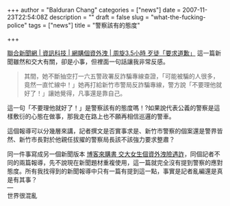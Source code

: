 +++
author = "Balduran Chang"
categories = ["news"]
date = 2007-11-23T22:54:08Z
description = ""
draft = false
slug = "what-the-fucking-police"
tags = ["news"]
title = "警察該有的態度"

+++


[聯合新聞網 | 資訊科技 | 網購個資外洩 | 周旋3.5小時 歹徒「要求道歉」](http://udn.com/NEWS/INFOTECH/INFS1/4108984.shtml) 這一篇新聞雖然和交大有關，卻是小事，但裡面一句話讓我非常反感。

> 其間，她不斷抽空打一六五警政署反詐騙專線查證，「可能被騙的人很多，竟然一直忙線中！」她再打給新竹市警局反詐騙專線，警方說「不要理他就好了！」讓她覺得，凡事還是靠自己。

這一句「不要理他就好了！」是警察該有的態度嗎！?如果說代表公義的警察是這樣敷衍的心態在做事，那我走在路上也不願再相信巡邏的警車。

這個報導可以分幾層來講，記者撰文是否實事求是、新竹市警察的個案還是警界皆然、新竹市長對於他親任拔擢的警察局長該不該強力要求整肅？

同一件事寫成另一個新聞版本 [博客來購書 交大女生個資外洩險遇詐](http://udn.com/NEWS/INFOTECH/INFS1/4108992.shtml)，同個記者不同的兩篇報導，先不說現在新聞題材重複使用，這一篇就完全沒有提到警察的應對態度。所有我找得到的新聞報導中只有一篇有提到這一點，事實是記者亂編還是真是有其事？  
 —  
 世界很混亂


